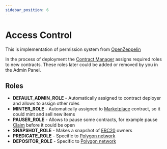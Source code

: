 ```yaml
---
sidebar_position: 6
---
```


# Access Control

This is implementation of permission system from [OpenZeppelin](https://docs.openzeppelin.com/contracts/4.x/access-control#role-based-access-control)

In the process of deployment the [Contract Manager](/docs/admin-panel/miscellaneous/contract-manager/) assigns required roles to new contracts.
These roles later could be added or removed by you in the Admin Panel.

## Roles

- **DEFAULT_ADMIN_ROLE** - Automatically assigned to contract deployer and allows to assign other roles
- **MINTER_ROLE** - Automatically assigned to [Marketplace](/docs/category/marketplace/) contract, so it could mint and sell new items
- **PAUSER_ROLE** - Allows to pause some contracts, for example pause [Claim](/docs/admin-panel/simple-mechanics/claim/) before it could be open
- **SNAPSHOT_ROLE** - Makes a snapshot of [ERC20](/docs/admin-panel/hierarchy/ERC20/contract/) owners
- **PREDICATE_ROLE** - Specific to [Polygon network](https://docs.polygon.technology/docs/develop/ethereum-polygon/mintable-assets/)
- **DEPOSITOR_ROLE** - Specific to [Polygon network](https://docs.polygon.technology/docs/develop/ethereum-polygon/mintable-assets/)
